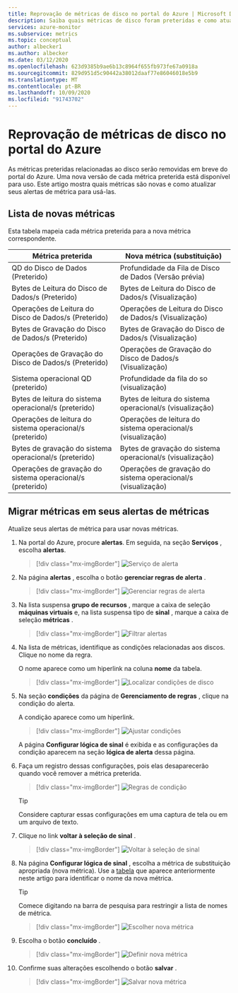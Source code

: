 ```yaml
---
title: Reprovação de métricas de disco no portal do Azure | Microsoft Docs
description: Saiba quais métricas de disco foram preteridas e como atualizar seus alertas de métrica para usar novas métricas.
services: azure-monitor
ms.subservice: metrics
ms.topic: conceptual
author: albecker1
ms.author: albecker
ms.date: 03/12/2020
ms.openlocfilehash: 623d9385b9ae6b13c8964f655fb973fe67a0918a
ms.sourcegitcommit: 829d951d5c90442a38012daaf77e86046018e5b9
ms.translationtype: MT
ms.contentlocale: pt-BR
ms.lasthandoff: 10/09/2020
ms.locfileid: "91743702"
---
```

# <a name="disk-metrics-deprecation-in-the-azure-portal"></a>Reprovação de métricas de disco no portal do Azure

As métricas preteridas relacionadas ao disco serão removidas em breve do portal do Azure. Uma nova versão de cada métrica preterida está disponível para uso. Este artigo mostra quais métricas são novas e como atualizar seus alertas de métrica para usá-las.

## <a name="list-of-new-metrics"></a>Lista de novas métricas

Esta tabela mapeia cada métrica preterida para a nova métrica correspondente. 

|Métrica preterida|Nova métrica (substituição)|
|----|----|
|QD do Disco de Dados (Preterido)|Profundidade da Fila de Disco de Dados (Versão prévia)|
|Bytes de Leitura do Disco de Dados/s (Preterido)|Bytes de Leitura do Disco de Dados/s (Visualização)|
|Operações de Leitura do Disco de Dados/s (Preterido)|Operações de Leitura do Disco de Dados/s (Visualização)|
|Bytes de Gravação do Disco de Dados/s (Preterido)|Bytes de Gravação do Disco de Dados/s (Visualização)|
|Operações de Gravação do Disco de Dados/s (Preterido)|Operações de Gravação do Disco de Dados/s (Visualização)|
|Sistema operacional QD (preterido)|Profundidade da fila do so (visualização)|
|Bytes de leitura do sistema operacional/s (preterido)|Bytes de leitura do sistema operacional/s (visualização)|
|Operações de leitura do sistema operacional/s (preterido)|Operações de leitura do sistema operacional/s (visualização)|
|Bytes de gravação do sistema operacional/s (preterido)|Bytes de gravação do sistema operacional/s (visualização)|
|Operações de gravação do sistema operacional/s (preterido)|Operações de gravação do sistema operacional/s (visualização)|

<a id="update-metrics" />

## <a name="migrate-metrics-in-your-metric-alerts"></a>Migrar métricas em seus alertas de métricas

Atualize seus alertas de métrica para usar novas métricas.

1. Na portal do Azure, procure **alertas**. Em seguida, na seção **Serviços** , escolha **alertas**.

   > [!div class="mx-imgBorder"]
   > ![Serviço de alerta](./media/portal-disk-metrics-deprecation/alert-service-azure-portal.png)

2. Na página **alertas** , escolha o botão **gerenciar regras de alerta** . 

   > [!div class="mx-imgBorder"]
   > ![Gerenciar regras de alerta](./media/portal-disk-metrics-deprecation/manage-alert-rules-button.png)

3. Na lista suspensa **grupo de recursos** , marque a caixa de seleção **máquinas virtuais** e, na lista suspensa tipo de **sinal** , marque a caixa de seleção **métricas** . 

   > [!div class="mx-imgBorder"]
   > ![Filtrar alertas](./media/portal-disk-metrics-deprecation/filter-alerts.png)

4. Na lista de métricas, identifique as condições relacionadas aos discos. Clique no nome da regra. 

   O nome aparece como um hiperlink na coluna **nome** da tabela.

   > [!div class="mx-imgBorder"]
   > ![Localizar condições de disco](./media/portal-disk-metrics-deprecation/find-disk-conditions.png)

5. Na seção **condições** da página de **Gerenciamento de regras** , clique na condição do alerta. 

   A condição aparece como um hiperlink.  

   > [!div class="mx-imgBorder"]
   > ![Ajustar condições](./media/portal-disk-metrics-deprecation/adjust-condition.png)

   A página **Configurar lógica de sinal** é exibida e as configurações da condição aparecem na seção **lógica de alerta** dessa página.

6. Faça um registro dessas configurações, pois elas desaparecerão quando você remover a métrica preterida.

   > [!div class="mx-imgBorder"]
   > ![Regras de condição](./media/portal-disk-metrics-deprecation/condition-rules.png)

   > [!TIP] 
   > Considere capturar essas configurações em uma captura de tela ou em um arquivo de texto. 

7. Clique no link **voltar à seleção de sinal** .

   > [!div class="mx-imgBorder"]
   > ![Voltar à seleção de sinal](./media/portal-disk-metrics-deprecation/back-to-signal-selection.png)

8. Na página **Configurar lógica de sinal** , escolha a métrica de substituição apropriada (nova métrica). Use a [tabela](#update-metrics) que aparece anteriormente neste artigo para identificar o nome da nova métrica.

   > [!TIP] 
   > Comece digitando na barra de pesquisa para restringir a lista de nomes de métrica. 

   > [!div class="mx-imgBorder"]
   > ![Escolher nova métrica](./media/portal-disk-metrics-deprecation/choose-new-metric.png)

9. Escolha o botão **concluído** . 

   > [!div class="mx-imgBorder"]
   > ![Definir nova métrica](./media/portal-disk-metrics-deprecation/set-new-metric.png)

10. Confirme suas alterações escolhendo o botão **salvar** . 

    > [!div class="mx-imgBorder"]
    > ![Salvar nova métrica](./media/portal-disk-metrics-deprecation/save-new-metric.png)







